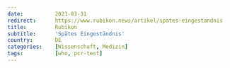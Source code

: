 ```yaml
---
date:          2021-03-31
redirect:      https://www.rubikon.news/artikel/spates-eingestandnis
title:         Rubikon
subtitle:      'Spätes Eingeständnis'
country:       DE
categories:    [Wissenschaft, Medizin]
tags:          [who, pcr-test]
---
```

